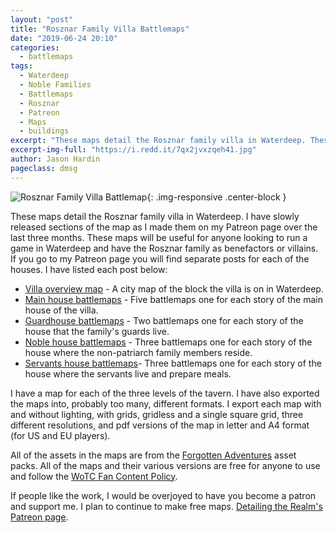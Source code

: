 ```yaml
---
layout: "post"
title: "Rosznar Family Villa Battlemaps"
date: "2019-06-24 20:10"
categories:
  - battlemaps
tags:
  - Waterdeep
  - Noble Families
  - Battlemaps
  - Rosznar
  - Patreon
  - Maps
  - buildings
excerpt: "These maps detail the Rosznar family villa in Waterdeep. These maps will be useful for anyone looking to run a game in Waterdeep and have the Rosznar family as benefactors or villains. If you go to my Patreon page you will find separate posts for each of the houses."
excerpt-img-full: "https://i.redd.it/7qx2jvxzqeh41.jpg"
author: Jason Hardin
pageclass: dmsg
---
```

![Rosznar Family Villa Battlemap](https://i.redd.it/7qx2jvxzqeh41.jpg){: .img-responsive  .center-block }

These maps detail the Rosznar family villa in Waterdeep. I have slowly released sections of the map as I made them on my Patreon page over the last three months. These maps will be useful for anyone looking to run a game in Waterdeep and have the Rosznar family as benefactors or villains. If you go to my Patreon page you will find separate posts for each of the houses. I have listed each post below:

- [Villa overview map](https://www.patreon.com/posts/rosznar-family-31853675) - A city map of the block the villa is on in Waterdeep.
- [Main house battlemaps](https://www.patreon.com/posts/rosznar-family-31673543) - Five battlemaps one for each story of the main house of the villa.
- [Guardhouse battlemaps](https://www.patreon.com/posts/rosznar-villa-in-32761418) - Two battlemaps one for each story of the house that the family's guards live.
- [Noble house battlemaps](https://www.patreon.com/posts/rosznar-villa-33923534) - Three battlemaps one for each story of the house where the non-patriarch family members reside.
- [Servants house battlemaps](https://www.patreon.com/posts/34087945)- Three battlemaps one for each story of the house where the servants live and prepare meals.

I have a map for each of the three levels of the tavern. I have also exported the maps into, probably too many, different formats. I export each map with and without lighting, with grids, gridless and a single square grid, three different resolutions, and pdf versions of the map in letter and A4 format (for US and EU players).

All of the assets in the maps are from the [Forgotten Adventures](https://www.patreon.com/forgottenadventures/) asset packs. All of the maps and their various versions are free for anyone to use and follow the [WoTC Fan Content Policy](https://company.wizards.com/fancontentpolicy).

If people like the work, I would be overjoyed to have you become a patron and support me. I plan to continue to make free maps. [Detailing the Realm's Patreon page](https://www.patreon.com/detailingtherealm).